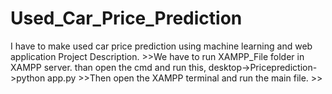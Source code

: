 # Used_Car_Price_Prediction
I have to make used car price prediction using machine learning and web application
Project Description.
        >>We have to run XAMPP_File folder in XAMPP server.
          than open the cmd and run this,
          desktop->Priceprediction->python app.py
        >>Then open the XAMPP terminal and run the main file.
        >>
        
